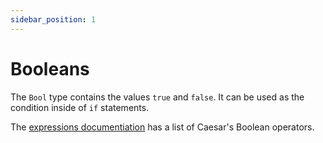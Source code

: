 ```yaml
---
sidebar_position: 1
---
```


# Booleans

The `Bool` type contains the values `true` and `false`.
It can be used as the condition inside of `if` statements.

The [expressions documentiation](../heyvl/expressions.md) has a list of Caesar's Boolean operators.
